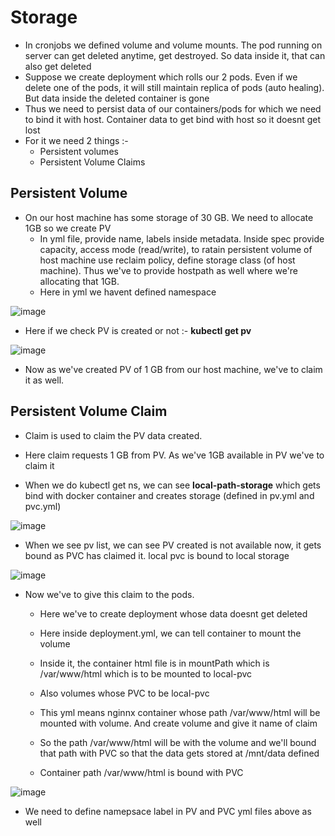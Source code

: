 # Storage

- In cronjobs we defined volume and volume mounts. The pod running on server can get deleted anytime, get destroyed. So data inside it, that can also get deleted
- Suppose we create deployment which rolls our 2 pods. Even if we delete one of the pods, it will still maintain replica of pods (auto healing). But data inside the deleted container is gone
- Thus we need to persist data of our containers/pods for which we need to bind it with host. Container data to get bind with host so it doesnt get lost
- For it we need 2 things :-
  - Persistent volumes
  - Persistent Volume Claims

Persistent Volume
-
- On our host machine has some storage of 30 GB. We need to allocate 1GB so we create PV
  - In yml file, provide name, labels inside metadata. Inside spec provide capacity, access mode (read/write), to ratain persistent volume of host machine use reclaim policy, define storage class (of host machine). Thus we've to provide hostpath as well where we're allocating that 1GB.
  - Here in yml we havent defined namespace
 
![image](https://github.com/user-attachments/assets/1d0fa96c-7a4e-4b10-b901-28ba11ee813c)

- Here if we check PV is created or not :- **kubectl get pv**

![image](https://github.com/user-attachments/assets/75d2255f-ebeb-465f-8388-425d2dedd5fe)

- Now as we've created PV of 1 GB from our host machine, we've to claim it as well.

Persistent Volume Claim
-
- Claim is used to claim the PV data created.
- Here claim requests 1 GB from PV. As we've 1GB available in PV we've to claim it

- When we do kubectl get ns, we can see **local-path-storage** which gets bind with docker container and creates storage (defined in pv.yml and pvc.yml)

![image](https://github.com/user-attachments/assets/5d54c9e7-2261-4652-8b48-94d4693ca785)

- When we see pv list, we can see PV created is not available now, it gets bound as PVC has claimed it. local pvc is bound to local storage

![image](https://github.com/user-attachments/assets/595fcf7e-4c2b-45da-8b24-5c1c4f3f5975)

- Now we've to give this claim to the pods.
  - Here we've to create deployment whose data doesnt get deleted
  - Here inside deployment.yml, we can tell container to mount the volume
  - Inside it, the container html file is in mountPath which is /var/www/html which is to be mounted to local-pvc
  - Also volumes whose PVC to be local-pvc
  - This yml means nginnx container whose path /var/www/html will be mounted with volume. And create volume and give it name of claim
  - So the path /var/www/html will be with the volume and we'll bound that path with PVC so that the data gets stored at /mnt/data defined
 
  - Container path /var/www/html is bound with PVC 
 
![image](https://github.com/user-attachments/assets/81139c66-190d-40b9-94bd-9108b2e8778f)

- We need to define namepsace label in PV and PVC yml files above as well
